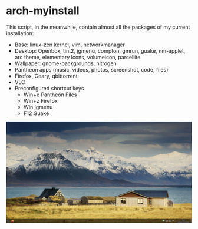 # arch-myinstall

This script, in the meanwhile, contain almost all the packages of my current installation:

+ Base: linux-zen kernel, vim, networkmanager
+ Desktop: Openbox, tint2, jgmenu, compton, gmrun, guake, nm-applet, arc theme, elementary icons, volumeicon, parcellite
+ Wallpaper: gnome-backgrounds, nitrogen
+ Pantheon apps (music, videos, photos, screenshot, code, files)
+ Firefox, Geary, qbittorrent
+ VLC 
+ Preconfigured shortcut keys
  + Win+e Pantheon Files
  + Win+z Firefox
  + Win jgmenu
  + F12 Guake
 
 ![Desktop screenshot](screenshot.png)
